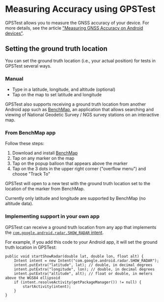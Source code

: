 # Measuring Accuracy using GPSTest

GPSTest allows you to measure the GNSS accuracy of your device.  For more details, see the article ["Measuring GNSS Accuracy on Android devices"](https://medium.com/@sjbarbeau/measuring-gnss-accuracy-on-android-devices-6824492a1389).

## Setting the ground truth location

You can set the ground truth location (i.e., your actual position) for tests in GPSTest several ways.

### Manual

* Type in a latitude, longitude, and altitude (optional)
* Tap on the map to set latitude and longitude

GPSTest also supports receiving a ground truth location from another Android app such as [BenchMap](https://play.google.com/store/apps/details?id=com.tsqmadness.bmmaps), an application that allows searching and viewing of National Geodetic Survey / NGS survey stations on an interactive map.

### From BenchMap app

Follow these steps:
1. Download and install [BenchMap](https://play.google.com/store/apps/details?id=com.tsqmadness.bmmaps)
1. Tap on any marker on the map
1. Tap on the popup balloon that appears above the marker
1. Tap on the 3 dots in the upper right corner ("overflow menu") and choose "Track To"

GPSTest will open to a new test with the ground truth location set to the location of the marker from BenchMap.

Currently only latitude and longitude are supported by BenchMap (no altitude data).

### Implementing support in your own app

GPSTest can receive a ground truth location from any app that implements the [`com.google.android.radar.SHOW_RADAR` intent](http://www.openintents.org/action/com-google-android-radar-show-radar/).

For example, if you add this code to your Android app, it will set the ground truth location in GPSTest:

~~~
public void startShowRadar(double lat, double lon, float alt) {
    Intent intent = new Intent("com.google.android.radar.SHOW_RADAR"); 
    intent.putExtra("latitude", lat); // double, in decimal degrees
    intent.putExtra("longitude", lon); // double, in decimal degrees
    intent.putExtra("altitude", alt); // float or double, in meters above the WGS84 ellipsoid
    if (intent.resolveActivity(getPackageManager()) != null) { 
        startActivity(intent);
    }
}
~~~
